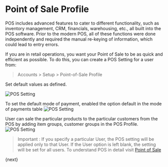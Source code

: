 # Point of Sale Profile

POS includes advanced features to cater to different functionality, such as
inventory management, CRM, financials, warehousing, etc., all built into the
POS software. Prior to the modern POS, all of these functions were done
independently and required the manual re-keying of information, which could
lead to entry errors.

If you are in retail operations, you want your Point of Sale to be as quick
and efficient as possible. To do this, you can create a POS Setting for a user
from:

> Accounts > Setup > Point-of-Sale Profile

Set default values as defined.

<img class="screenshot" alt="POS Setting" src="/assets/erpnext_docs/assets/img/pos-setting/pos_profile.png">

To set the default mode of payment, enabled the option default in the mode of payments table
<img class="screenshot" alt="POS Setting" src="/assets/erpnext_docs/assets/img/pos-setting/default_mop.png">

User can sale the particular products to the particular customers from the POS by adding item groups, customer groups in the POS Profile.
<img class="screenshot" alt="POS Setting" src="/assets/erpnext_docs/assets/img/pos-setting/item_customer_group.png">

> Important : If you specify a particular User, the POS setting will be
applied only to that User. If the User option is left blank, the setting will
be set for all users. To understand POS in detail visit [Point of Sale](/docs/user/manual/en/accounts/point-of-sale-pos-invoice.html)

{next}
